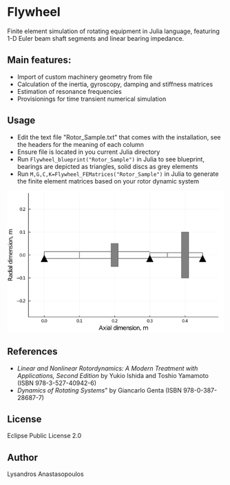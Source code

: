 # Flywheel
Finite element simulation of rotating equipment in Julia language, featuring 1-D Euler beam shaft segments and linear bearing impedance.

## Main features:
* Import of custom machinery geometry from file
* Calculation of the inertia, gyroscopy, damping and stiffness matrices
* Estimation of resonance frequencies
* Provisionings for time transient numerical simulation

## Usage
* Edit the text file "Rotor_Sample.txt" that comes with the installation, see the headers for the meaning of each column
* Ensure file is located in you current Julia directory
* Run `Flywheel_blueprint("Rotor_Sample")` in Julia to see blueprint, bearings are depicted as triangles, solid discs as grey elements
* Run `M,G,C,K=Flywheel_FEMatrices("Rotor_Sample")` in Julia to generate the finite element matrices based on your rotor dynamic system
<img src= "pictures/SampleBlue.PNG" >

## References
* *Linear and Nonlinear Rotordynamics: A Modern Treatment with Applications, Second Edition* by Yukio Ishida and Toshio Yamamoto (ISBN 978-3-527-40942-6)
* *Dynamics of Rotating Systems*" by Giancarlo Genta (ISBN 978-0-387-28687-7)

## License
Eclipse Public License 2.0

## Author
Lysandros Anastasopoulos
